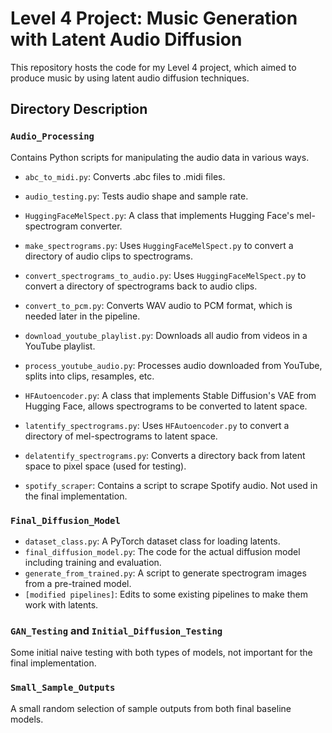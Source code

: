 # Level 4 Project: Music Generation with Latent Audio Diffusion

This repository hosts the code for my Level 4 project, which aimed to produce music by using latent audio diffusion techniques.

## Directory Description

### `Audio_Processing`
Contains Python scripts for manipulating the audio data in various ways.

- `abc_to_midi.py`: Converts .abc files to .midi files.
- `audio_testing.py`: Tests audio shape and sample rate.
- `HuggingFaceMelSpect.py`: A class that implements Hugging Face's mel-spectrogram converter.
- `make_spectrograms.py`: Uses `HuggingFaceMelSpect.py` to convert a directory of audio clips to spectrograms.
- `convert_spectrograms_to_audio.py`: Uses `HuggingFaceMelSpect.py` to convert a directory of spectrograms back to audio clips.
- `convert_to_pcm.py`: Converts WAV audio to PCM format, which is needed later in the pipeline.
- `download_youtube_playlist.py`: Downloads all audio from videos in a YouTube playlist.
- `process_youtube_audio.py`: Processes audio downloaded from YouTube, splits into clips, resamples, etc.
- `HFAutoencoder.py`: A class that implements Stable Diffusion's VAE from Hugging Face, allows spectrograms to be converted to latent space.
- `latentify_spectrograms.py`: Uses `HFAutoencoder.py` to convert a directory of mel-spectrograms to latent space.
- `delatentify_spectrograms.py`: Converts a directory back from latent space to pixel space (used for testing).

- `spotify_scraper`: Contains a script to scrape Spotify audio. Not used in the final implementation.

### `Final_Diffusion_Model`
- `dataset_class.py`: A PyTorch dataset class for loading latents.
- `final_diffusion_model.py`: The code for the actual diffusion model including training and evaluation.
- `generate_from_trained.py`: A script to generate spectrogram images from a pre-trained model.
- `[modified pipelines]`: Edits to some existing pipelines to make them work with latents.

### `GAN_Testing` and `Initial_Diffusion_Testing`
Some initial naive testing with both types of models, not important for the final implementation.

### `Small_Sample_Outputs`
A small random selection of sample outputs from both final baseline models.
